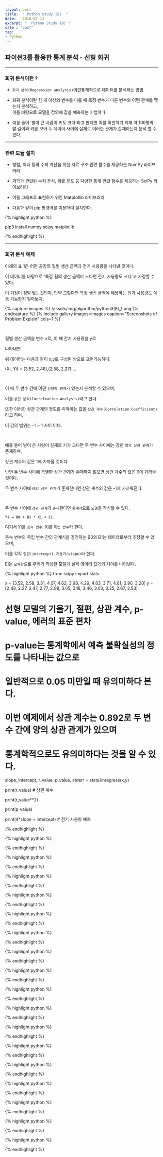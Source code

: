 ```yaml
---
layout: post
title:  " Python Study (8)  "
date:   2018-02-13
excerpt: "  Python Study (8) "
cate : "post"
tag:
- Python
---
```


## 파이썬3를 활용한 통계 분석 - 선형 회귀

---

### 회귀 분석이란 ?

* `회귀 분석(Regression analysis)`이란통계적으로 데이터를 분석하는 방법

* 회귀 분석이란 한 개 이상의 변수를 다룰 때 특정 변수가 다른 변수와 어떤 관계를 맺는지 분석하고, <br> 이를 바탕으로 모델을 정의해 값을 예측하는 기법이다.

* 예를 들어 '발이 큰 사람이 키도 크다'라고 한다면 이를 확인하기 위해 약 100명의 발 길이와 키를 모아 두 데이터 사이에 실제로 이러한 관계가 존재하는지 분석 할 수 있다.

---

### 관련 모듈 설치

* 행렬, 벡터 등의 수학 계산을 위한 자료 구조 관련 함수를 제공하는 NumPy 라이브러리

* 과학과 관련된 수치 분석, 확률 분포 등 다양한 통계 관련 함수를 제공하는 SciPy 라이브러리

* 이를 그래프로 표현하기 위한 Matplotlib 라이브러리

* 다음과 같이 pip 명령어를 이용하여 설치한다.

{% highlight python %}

pip3 install numpy scipy matplotlib

{% endhighlight %}

---

### 회귀 분석 예제

아래의 표 1은 어떤 공장의 월별 생산 금액과 전기 사용량을 나타낸 것이다.

이 데이터를 바탕으로 '특정 월의 생산 금액이 크다면 전기 사용량도 크다'고 가정할 수 있다.

이 가정이 정말 맞는것인지, 만약 그렇다면 특정 생산 금액에 해당하는 전기 사용량도 예측 가능한지 알아보자.

{% capture images %}
    /assets/img/algorithm/python3(8)_1.png
{% endcapture %}
{% include gallery images=images caption="Screenshots of Problem Explain" cols=1 %}


<br>

월별 생산 금액을 변수 x로,
이 때 전기 사용량을 y로

나타내면 

위 데이터는 다음과 같이 x,y로 구성된 쌍으로 표현가능하다.

(Xi, Yi) = (3.52, 2.48),(2.58, 2.27) ...

<br>

이 때 두 변수 간에 어떤 `선형적 관계`가 있는지 분석할 수 있으며,

이를 `상관 분석(Correleation Analysis)`라고 한다.

또한 이러한 상관 관계의 정도를 파악하는 값을 `상관 계수(Correlation Coefficient)`라고 하며,

이 값의 범위는 -1 ~ 1 사이 이다.

<br> 

예를 들어 발이 큰 사람이 실제로 키가 크다면 두 변수 사이에는 강한 `양의 상관 관계`가 존재하며,

상관 계수의 값은 1에 가까울 것이다.

반면 두 변수 사이에 특별한 상관 관계가 존재하지 않으면 상관 계수의 값은 0에 가까울 것이다.

두 변수 사이에 `음의 상관 관계`가 존재한다면 상관 계수의 값은 -1에 가까워진다.

<br>

두 변수 사이에 `상관 관계`가 `존재`한다면 `통계적`으로 `모델`을 작성할 수 있다.

```
Yi = B0 + B1 * Xi + Ei
```

여기서 Yi를 `종속 변수`, Xi를 `독립 변수`라 한다.

종속 변수와 독립 변수 간의 관계식을 결정하는 B0와 B1는 데이터로부터 추정할 수 있으며,

이를 각각 `절편(intercept)`, `기울기(slope)`라 한다.

Ei는 `오차항`으로 우리가 작성한 모델과 실제 데이터 값과의 차이를 나타낸다.


{% highlight python %}
from scipy import stats


x = [3.52, 2.58, 3.31, 4.07, 4.62, 3.98, 4.29, 4.83, 3.71, 4.61, 3.90, 3.20]
y = [2.48, 2.27, 2.47, 2.77, 2.98, 3.05, 3.18, 3.46, 3.03, 3.25, 2.67, 2.53]


# 선형 모델의 기울기, 절편, 상관 계수, p-value, 에러의 표준 편차
# p-value는 통계학에서 예측 불확실성의 정도를 나타내는 값으로
# 일반적으로 0.05 미만일 때 유의미하다 본다.
# 이번 예제에서 상관 계수는 0.892로 두 변수 간에 양의 상관 관계가 있으며
# 통계학적으로도 유의미하다는 것을 알 수 있다.
slope, intercept, r_value, p_value, stderr = stats.linregress(x,y)

print(r_value)          # 상관 계수

print(r_value**2)

print(p_value)

print(4*slope + intercept)      # 전기 사용량 예측


{% endhighlight %}




{% highlight python %}


{% endhighlight %}




{% highlight python %}


{% endhighlight %}




{% highlight python %}


{% endhighlight %}




{% highlight python %}


{% endhighlight %}




{% highlight python %}


{% endhighlight %}




{% highlight python %}


{% endhighlight %}




{% highlight python %}


{% endhighlight %}




{% highlight python %}


{% endhighlight %}




{% highlight python %}


{% endhighlight %}




{% highlight python %}


{% endhighlight %}




{% highlight python %}


{% endhighlight %}




{% highlight python %}


{% endhighlight %}




{% highlight python %}


{% endhighlight %}




{% highlight python %}


{% endhighlight %}




{% highlight python %}


{% endhighlight %}




{% highlight python %}


{% endhighlight %}




{% highlight python %}


{% endhighlight %}


